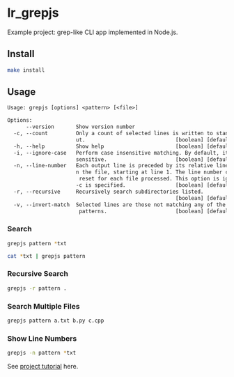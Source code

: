 # lr_grepjs

Example project: grep-like CLI app implemented in Node.js.

## Install

```bash
make install
```

## Usage

```txt
Usage: grepjs [options] <pattern> [<file>]

Options:
      --version       Show version number                              [boolean]
  -c, --count         Only a count of selected lines is written to standard outp
                      ut.                             [boolean] [default: false]
  -h, --help          Show help                       [boolean] [default: false]
  -i, --ignore-case   Perform case insensitive matching. By default, it is case
                      sensitive.                      [boolean] [default: false]
  -n, --line-number   Each output line is preceded by its relative line number i
                      n the file, starting at line 1. The line number counter is
                       reset for each file processed. This option is ignored if
                      -c is specified.                [boolean] [default: false]
  -r, --recursive     Recursively search subdirectories listed.
                                                      [boolean] [default: false]
  -v, --invert-match  Selected lines are those not matching any of the specified
                       patterns.                      [boolean] [default: false]
```

### Search

```bash
grepjs pattern *txt

cat *txt | grepjs pattern
```

### Recursive Search

```bash
grepjs -r pattern .
```

### Search Multiple Files

```bash
grepjs pattern a.txt b.py c.cpp
```

### Show Line Numbers

```bash
grepjs -n pattern *txt
```

See [project tutorial](https://literank.com/project/11/intro) here.
